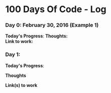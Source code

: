 # 100 Days Of Code - Log

### Day 0: February 30, 2016 (Example 1)


**Today's Progress**: 
**Thoughts:**  
**Link to work:** 



### Day 1: 

**Today's Progress**: 

**Thoughts**

**Link(s) to work**

